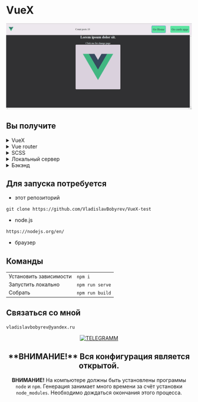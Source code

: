 # VueX

<div align="left">

![Lax 2.0 Gif](https://github.com/VladislavBobyrev/VueX-test/blob/main/readme.gif)
 
## Вы получите
<details >
  <summary >VueX</summary>
 
  [Что это?](https://vuex.vuejs.org/) 
 
  Централизованное хранилище данных для всех компонентов приложения.
  Логика вынесена в отдельный модуль, входной точкой является файл store/index.js
</details>


<details >
  <summary > Vue router </summary>
 
  [Что это?](https://router.vuejs.org/) 
    Переход на разые станицы без перезагрузки
    роутиг на страницах осуществляется через <router-view>
    шапка сайта остается неизменной и не перезагружается при смене страниц
</details>

<details>
  <summary>SCSS</summary>
 
  [Что это?](https://sass-scss.ru/)  
    Вы можете изменять  настройки в вашем проекте. 
    Для  автоматического комполирования файлов css необходимо запустить  Live Sass Compiler [Что это?](https://marketplace.visualstudio.com/items?itemName=ritwickdey.live-sass)
    В проекте scss создает 3 css файла style-light style-dark style-neutral
    для разных цветовых тем.
    Конфигурации нужно изменять в файлах variables_light.scss variables_dark.scss variables_neutral.scss
</details>

<details>
  <summary>Локальный сервер</summary>
 
  [Что это?](https://ru.wikipedia.org/wiki/Localhost) 
 
  По умолчанию [localhost:8080](http://localhost:8080).
</details>

<details>
  <summary>Бэкэнд</summary>
 
  [Что это?](https://ru.wikipedia.org/wiki/Localhost) 
 
  По умолчанию принимаем 10 постов с сайта "https://jsonplaceholder.typicode.com/posts?_limit=10"
  обработка происходит с помощью VueX в файле posts.js
</details>

 ## Для запуска потребуется

- этот репозиторий 
 ```
git clone https://github.com/VladislavBobyrev/VueX-test
```
- node.js 
 
```
https://nodejs.org/en/
```

- браузер

## Команды

|                        |                       |
|------------------------|:----------------------|
| Установить зависимости | `npm i`               |
| Запустить локально     | `npm run serve`       |
| Собрать                | `npm run build`       |
 
 
## Связаться со мной

 ```
vladislavbobyrev@yandex.ru
```
 <div align='center'> 
  
 [![TELEGRAMM](https://img.shields.io/badge/telegramm-4285F4?style=for-the-badge&logo=read-the-docs&logoColor=white)](https://t.me/VladislavBobyrev)

 </div>
 
<div align="center">
  <h2>**ВНИМАНИЕ!**  Вся конфигурация является открытой. </h2>
 
**ВНИМАНИЕ!** На компьютере должны быть установлены программы `node` и `npm`.
Генерация  занимает много времени за счёт
установки `node_modules`. Необходимо дождаться окончания этого процесса.
 
</div>
